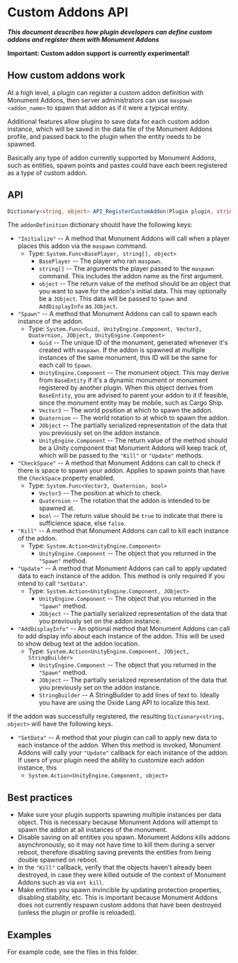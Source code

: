 # Custom Addons API

***This document describes how plugin developers can define custom addons and register them with Monument Addons***

**Important: Custom addon support is currently experimental!**

## How custom addons work

At a high level, a plugin can register a custom addon definition with Monument Addons, then server administrators can use `maspawn <addon_name>` to spawn that addon as if it were a typical entity.

Additional features allow plugins to save data for each custom addon instance, which will be saved in the data file of the Monument Addons profile, and passed back to the plugin when the entity needs to be spawned.

Basically any type of addon currently supported by Monument Addons, such as entities, spawn points and pastes could have each been registered as a type of custom addon.

## API

```cs
Dictionary<string, object> API_RegisterCustomAddon(Plugin plugin, string addonName, Dictionary<string, object> addonDefinition)
```

The `addonDefinition` dictionary should have the following keys:
- `"Initialize"` -- A method that Monument Addons will call when a player places this addon via the `maspawn` command.
  - Type: `System.Func<BasePlayer, string[], object>`
    - `BasePlayer` -- The player who ran `maspawn`.
    - `string[]` -- The arguments the player passed to the `maspawn` command. This includes the addon name as the first argument.
    - `object` -- The return value of the method should be an object that you want to save for the addon's initial data. This may optionally be a `JObject`. This data will be passed to `Spawn` and `AddDisplayInfo` as `JObject`.
- `"Spawn"` -- A method that Monument Addons can call to spawn each instance of the addon.
  - Type: `System.Func<Guid, UnityEngine.Component, Vector3, Quaternion, JObject, UnityEngine.Component>`
    - `Guid` -- The unique ID of the monument, generated whenever it's created with `maspawn`. If the addon is spawned at multiple instances of the same monument, this ID will be the same for each call to `Spawn`.
    - `UnityEngine.Component` -- The monument object. This may derive from `BaseEntity` if it's a dynamic monument or monument registered by another plugin. When this object derives from `BaseEntity`, you are advised to parent your addon to it if feasible, since the monument entity may be mobile, such as Cargo Ship.
    - `Vector3` -- The world position at which to spawn the addon.
    - `Quaternion` -- The world rotation to at which to spawn the addon.
    - `JObject` -- The partially serialized representation of the data that you previously set on the addon instance.
    - `UnityEngine.Component` -- The return value of the method should be a Unity component that Monument Addons will keep track of, which will be passed to the `"Kill"` or `"Update"` methods.
- `"CheckSpace"` -- A method that Monument Addons can call to check if there is space to spawn your addon. Applies to spawn points that have the `CheckSpace` property enabled.
  - Type: `System.Func<Vector3, Quaternion, bool>`
    - `Vector3` -- The position at which to check.
    - `Quaternion` -- The rotation that the addon is intended to be spawned at.
    - `bool` -- The return value should be `true` to indicate that there is sufficience space, else `false`.
- `"Kill"` -- A method that Monument Addons can call to kill each instance of the addon.
  - Type: `System.Action<UnityEngine.Component>`
    - `UnityEngine.Component` -- The object that you returned in the `"Spawn"` method.
- `"Update"` -- A method that Monument Addons can call to apply updated data to each instance of the addon. This method is only required if you intend to call `"SetData"`.
  - Type: `System.Action<UnityEngine.Component, JObject>`
    - `UnityEngine.Component` -- The object that you returned in the `"Spawn"` method.
    - `JObject` -- The partially serialized representation of the data that you previously set on the addon instance.
- `"AddDisplayInfo"` -- An optional method that Monument Addons can call to add display info about each instance of the addon. This will be used to show debug text at the addon location.
  - Type: `System.Action<UnityEngine.Component, JObject, StringBuilder>`
    - `UnityEngine.Component` -- The object that you returned in the `"Spawn"` method.
    - `JObject` -- The partially serialized representation of the data that you previously set on the addon instance.
    - `StringBuilder` -- A StringBuilder to add lines of text to. Ideally you have are using the Oxide Lang API to localize this text.

If the addon was successfully registered, the resulting `Dictionary<string, object>` will have the following keys.
- `"SetData"` -- A method that your plugin can call to apply new data to each instance of the addon. When this method is invoked, Monument Addons will cally your `"Update"` callback for each instance of the addon. If users of your plugin need the ability to customize each addon instance, this
  - `System.Action<UnityEngine.Component, object>`

## Best practices

- Make sure your plugin supports spawning multiple instances per data object. This is necessary because Monument Addons will attempt to spawn the addon at all instances of the monument.
- Disable saving on all entities you spawn. Monument Addons kills addons asynchronously, so it may not have time to kill them during a server reboot, therefore disabling saving prevents the entities from being double spawned on reboot.
- In the `"Kill"` callback, verify that the objects haven't already been destroyed, in case they were killed outside of the context of Monument Addons such as via `ent kill`.
- Make entities you spawn invincible by updating protection properties, disabling stability, etc. This is important because Monument Addons does not currently respawn custom addons that have been destroyed (unless the plugin or profile is reloaded).

## Examples

For example code, see the files in this folder.
